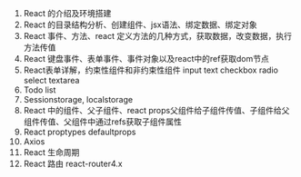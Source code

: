1. React 的介绍及环境搭建
2. React 的目录结构分析、创建组件、jsx语法、绑定数据、绑定对象
3. React 事件、方法、react 定义方法的几种方式，获取数据，改变数据，执行方法传值
4. React 键盘事件、表单事件、事件对象以及react中的ref获取dom节点
5. React表单详解，约束性组件和非约束性组件 input text checkbox radio select textarea
6. Todo list
7. Sessionstorage, localstorage
8. React 中的组件、父子组件、react props父组件给子组件传值、子组件给父组件传值、父组件中通过refs获取子组件属性
9. React proptypes defaultprops
10. Axios
11. React 生命周期
12. React 路由 react-router4.x
